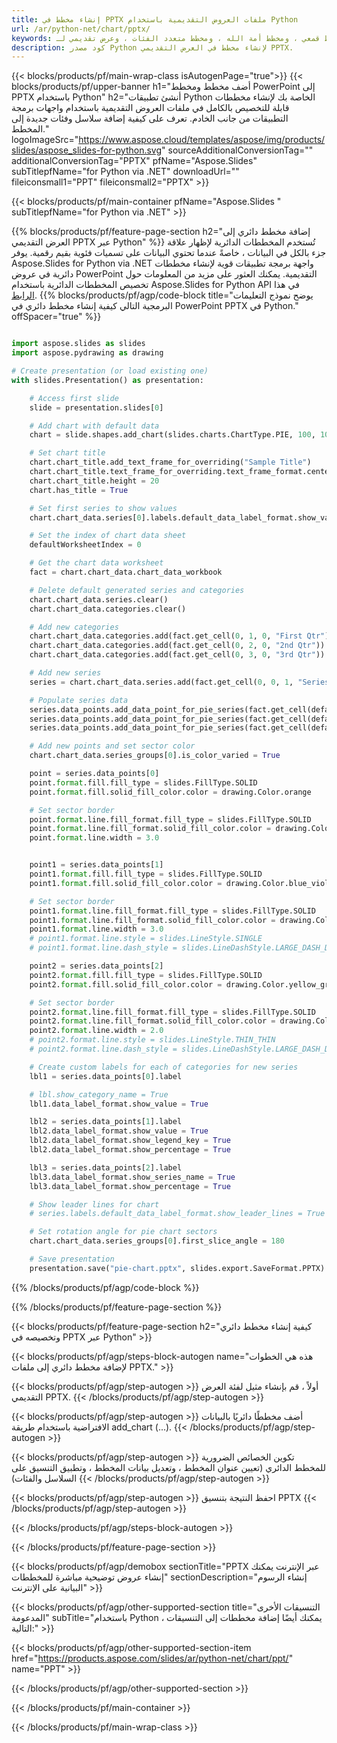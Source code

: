 ```yaml
---
title: إنشاء مخطط في PPTX ملفات العروض التقديمية باستخدام Python
url: /ar/python-net/chart/pptx/
keywords: إنشاء مخطط ، وإنشاء مخطط مبعثر ، وإنشاء مخطط دائري ، وإنشاء مخطط هيكلي ، وإنشاء مخطط أسهم ، وإنشاء مخطط مربع وشعير ، وإنشاء مخطط مدرج تكراري ، وإنشاء مخطط قمعي ، ومخطط أمة الله ، ومخطط متعدد الفئات ، وعرض تقديمي لـ PowerPoint ، Python
description: كود مصدر Python لإنشاء مخطط في العرض التقديمي PPTX.
---
```


{{< blocks/products/pf/main-wrap-class isAutogenPage="true">}}
{{< blocks/products/pf/upper-banner h1="أضف مخطط ومخطط PowerPoint إلى PPTX باستخدام Python" h2="أنشئ تطبيقات Python الخاصة بك لإنشاء مخططات قابلة للتخصيص بالكامل في ملفات العروض التقديمية باستخدام واجهات برمجة التطبيقات من جانب الخادم. تعرف على كيفية إضافة سلاسل وفئات جديدة إلى المخطط." logoImageSrc="https://www.aspose.cloud/templates/aspose/img/products/slides/aspose_slides-for-python.svg" sourceAdditionalConversionTag="" additionalConversionTag="PPTX" pfName="Aspose.Slides" subTitlepfName="for Python via .NET" downloadUrl="" fileiconsmall1="PPT" fileiconsmall2="PPTX" >}}

{{< blocks/products/pf/main-container pfName="Aspose.Slides " subTitlepfName="for Python via .NET" >}}

{{% blocks/products/pf/feature-page-section  h2="إضافة مخطط دائري إلى العرض التقديمي PPTX عبر Python" %}}
تُستخدم المخططات الدائرية لإظهار علاقة جزء بالكل في البيانات ، خاصةً عندما تحتوي البيانات على تسميات فئوية بقيم رقمية. يوفر Aspose.Slides for Python via .NET واجهة برمجة تطبيقات قوية لإنشاء مخططات دائرية في عروض PowerPoint التقديمية. يمكنك العثور على مزيد من المعلومات حول تخصيص المخططات الدائرية باستخدام Aspose.Slides for Python API في هذا [الرابط](https://docs.aspose.com/slides/python-net/pie-chart/).
{{% blocks/products/pf/agp/code-block title="يوضح نموذج التعليمات البرمجية التالي كيفية إنشاء مخطط دائري في PowerPoint PPTX في Python." offSpacer="true" %}}

```py

import aspose.slides as slides
import aspose.pydrawing as drawing

# Create presentation (or load existing one) 
with slides.Presentation() as presentation:

    # Access first slide
    slide = presentation.slides[0]

    # Add chart with default data
    chart = slide.shapes.add_chart(slides.charts.ChartType.PIE, 100, 100, 400, 400)

    # Set chart title
    chart.chart_title.add_text_frame_for_overriding("Sample Title")
    chart.chart_title.text_frame_for_overriding.text_frame_format.center_text = slides.NullableBool(True)
    chart.chart_title.height = 20
    chart.has_title = True

    # Set first series to show values
    chart.chart_data.series[0].labels.default_data_label_format.show_value = True

    # Set the index of chart data sheet
    defaultWorksheetIndex = 0

    # Get the chart data worksheet
    fact = chart.chart_data.chart_data_workbook

    # Delete default generated series and categories
    chart.chart_data.series.clear()
    chart.chart_data.categories.clear()

    # Add new categories
    chart.chart_data.categories.add(fact.get_cell(0, 1, 0, "First Qtr"))
    chart.chart_data.categories.add(fact.get_cell(0, 2, 0, "2nd Qtr"))
    chart.chart_data.categories.add(fact.get_cell(0, 3, 0, "3rd Qtr"))

    # Add new series
    series = chart.chart_data.series.add(fact.get_cell(0, 0, 1, "Series 1"), chart.type)

    # Populate series data
    series.data_points.add_data_point_for_pie_series(fact.get_cell(defaultWorksheetIndex, 1, 1, 20))
    series.data_points.add_data_point_for_pie_series(fact.get_cell(defaultWorksheetIndex, 2, 1, 50))
    series.data_points.add_data_point_for_pie_series(fact.get_cell(defaultWorksheetIndex, 3, 1, 30))

    # Add new points and set sector color
    chart.chart_data.series_groups[0].is_color_varied = True

    point = series.data_points[0]
    point.format.fill.fill_type = slides.FillType.SOLID
    point.format.fill.solid_fill_color.color = drawing.Color.orange

    # Set sector border
    point.format.line.fill_format.fill_type = slides.FillType.SOLID
    point.format.line.fill_format.solid_fill_color.color = drawing.Color.gray
    point.format.line.width = 3.0


    point1 = series.data_points[1]
    point1.format.fill.fill_type = slides.FillType.SOLID
    point1.format.fill.solid_fill_color.color = drawing.Color.blue_violet

    # Set sector border
    point1.format.line.fill_format.fill_type = slides.FillType.SOLID
    point1.format.line.fill_format.solid_fill_color.color = drawing.Color.blue
    point1.format.line.width = 3.0
    # point1.format.line.style = slides.LineStyle.SINGLE
    # point1.format.line.dash_style = slides.LineDashStyle.LARGE_DASH_DOT

    point2 = series.data_points[2]
    point2.format.fill.fill_type = slides.FillType.SOLID
    point2.format.fill.solid_fill_color.color = drawing.Color.yellow_green

    # Set sector border
    point2.format.line.fill_format.fill_type = slides.FillType.SOLID
    point2.format.line.fill_format.solid_fill_color.color = drawing.Color.red
    point2.format.line.width = 2.0
    # point2.format.line.style = slides.LineStyle.THIN_THIN
    # point2.format.line.dash_style = slides.LineDashStyle.LARGE_DASH_DOT_DOT

    # Create custom labels for each of categories for new series
    lbl1 = series.data_points[0].label

    # lbl.show_category_name = True
    lbl1.data_label_format.show_value = True

    lbl2 = series.data_points[1].label
    lbl2.data_label_format.show_value = True
    lbl2.data_label_format.show_legend_key = True
    lbl2.data_label_format.show_percentage = True

    lbl3 = series.data_points[2].label
    lbl3.data_label_format.show_series_name = True
    lbl3.data_label_format.show_percentage = True

    # Show leader lines for chart
    # series.labels.default_data_label_format.show_leader_lines = True

    # Set rotation angle for pie chart sectors
    chart.chart_data.series_groups[0].first_slice_angle = 180

    # Save presentation
    presentation.save("pie-chart.pptx", slides.export.SaveFormat.PPTX)

```

{{% /blocks/products/pf/agp/code-block %}}

{{% /blocks/products/pf/feature-page-section %}}

{{< blocks/products/pf/feature-page-section  h2="كيفية إنشاء مخطط دائري وتخصيصه في PPTX عبر Python" >}}

{{< blocks/products/pf/agp/steps-block-autogen name="هذه هي الخطوات لإضافة مخطط دائري إلى ملفات PPTX." >}}

{{< blocks/products/pf/agp/step-autogen >}}
أولاً ، قم بإنشاء مثيل لفئة العرض التقديمي PPTX.
{{< /blocks/products/pf/agp/step-autogen >}}

{{< blocks/products/pf/agp/step-autogen >}}
أضف مخططًا دائريًا بالبيانات الافتراضية باستخدام طريقة add_chart (...).
{{< /blocks/products/pf/agp/step-autogen >}}

{{< blocks/products/pf/agp/step-autogen >}}
تكوين الخصائص الضرورية للمخطط الدائري (تعيين عنوان المخطط ، وتعديل بيانات المخطط ، وتطبيق التنسيق على السلاسل والفئات)
{{< /blocks/products/pf/agp/step-autogen >}}

{{< blocks/products/pf/agp/step-autogen >}}
احفظ النتيجة بتنسيق PPTX
{{< /blocks/products/pf/agp/step-autogen >}}

{{< /blocks/products/pf/agp/steps-block-autogen >}}

{{< /blocks/products/pf/feature-page-section >}}

{{< blocks/products/pf/agp/demobox sectionTitle="PPTX عبر الإنترنت يمكنك إنشاء عروض توضيحية مباشرة للمخططات" sectionDescription="إنشاء الرسوم البيانية على الإنترنت" >}}

{{< blocks/products/pf/agp/other-supported-section title="التنسيقات الأخرى المدعومة" subTitle="باستخدام Python ، يمكنك أيضًا إضافة مخططات إلى التنسيقات التالية:" >}}

{{< blocks/products/pf/agp/other-supported-section-item href="https://products.aspose.com/slides/ar/python-net/chart/ppt/" name="PPT" >}}


{{< /blocks/products/pf/agp/other-supported-section >}}

{{< /blocks/products/pf/main-container >}}
    
{{< /blocks/products/pf/main-wrap-class >}}